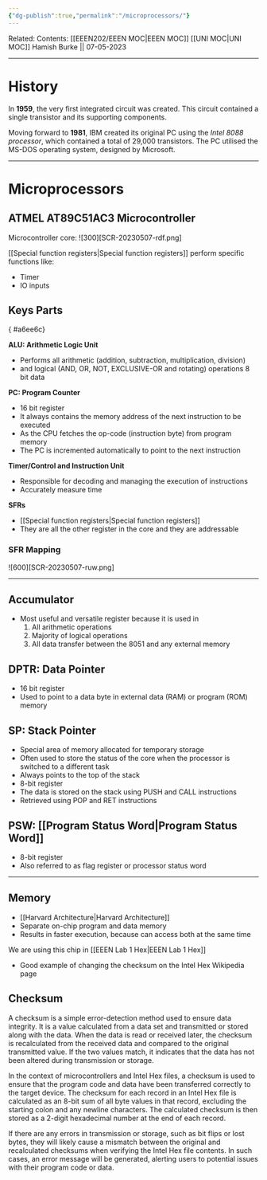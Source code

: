 ```yaml
---
{"dg-publish":true,"permalink":"/microprocessors/"}
---
```


Related: 
Contents: [[EEEN202/EEEN MOC\|EEEN MOC]]
[[UNI MOC\|UNI MOC]]
Hamish Burke || 07-05-2023
***

# History

In **1959**, the very first integrated circuit was created. This circuit contained a single transistor and its supporting components.

Moving forward to **1981**, IBM created its original PC using the *Intel 8088 processor*, which contained a total of 29,000 transistors. The PC utilised the MS-DOS operating system, designed by Microsoft.

***

# Microprocessors

## ATMEL AT89C51AC3 Microcontroller

Microcontroller core:
![300][SCR-20230507-rdf.png]


[[Special function registers\|Special function registers]] perform specific functions like:
- Timer
- IO inputs

## Keys Parts
{ #a6ee6c}


**ALU: Arithmetic Logic Unit**
- Performs all arithmetic (addition, subtraction, multiplication, division)
- and logical (AND, OR, NOT, EXCLUSIVE-OR and rotating) operations 8 bit data

**PC: Program Counter**
- 16 bit register
- It always contains the memory address of the next instruction to be executed
- As the CPU fetches the op-code (instruction byte) from program memory
- The PC is incremented automatically to point to the next instruction


**Timer/Control and Instruction Unit**
- Responsible for decoding and managing the execution of instructions
- Accurately measure time

**SFRs**
- [[Special function registers\|Special function registers]]
- They are all the other register in the core and they are addressable

### SFR Mapping

![600][SCR-20230507-ruw.png]

***

## Accumulator

- Most useful and versatile register because it is used in 
	1. All arithmetic operations
	2. Majority of logical operations
	3. All data transfer between the 8051 and any external memory

## DPTR: Data Pointer

- 16 bit register
- Used to point to a data byte in external data (RAM) or program (ROM) memory

## SP: Stack Pointer

- Special area of memory allocated for temporary storage
- Often used to store the status of the core when the processor is switched to a different task
- Always points to the top of the stack
- 8-bit register
- The data is stored on the stack using PUSH and CALL instructions
- Retrieved using POP and RET instructions

## PSW: [[Program Status Word\|Program Status Word]]

- 8-bit register
- Also referred to as flag register or processor status word


***

## Memory

- [[Harvard Architecture\|Harvard Architecture]]
- Separate on-chip program and data memory
- Results in faster execution, because can access both at the same time


We are using this chip in  [[EEEN Lab 1 Hex\|EEEN Lab 1 Hex]]
- Good example of changing the checksum on the Intel Hex Wikipedia page

## Checksum

A checksum is a simple error-detection method used to ensure data integrity. It is a value calculated from a data set and transmitted or stored along with the data. When the data is read or received later, the checksum is recalculated from the received data and compared to the original transmitted value. If the two values match, it indicates that the data has not been altered during transmission or storage.

In the context of microcontrollers and Intel Hex files, a checksum is used to ensure that the program code and data have been transferred correctly to the target device. The checksum for each record in an Intel Hex file is calculated as an 8-bit sum of all byte values in that record, excluding the starting colon and any newline characters. The calculated checksum is then stored as a 2-digit hexadecimal number at the end of each record.

If there are any errors in transmission or storage, such as bit flips or lost bytes, they will likely cause a mismatch between the original and recalculated checksums when verifying the Intel Hex file contents. In such cases, an error message will be generated, alerting users to potential issues with their program code or data.
